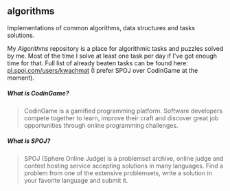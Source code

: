 ## algorithms

Implementations of common algorithms, data structures and tasks solutions. 

My *Algorithms* repository is a place for algorithmic tasks and puzzles solved by me. Most of the time I solve at least one task per day if I've got enough time for that. Full list of already beaten tasks can be found here:
[pl.spoj.com/users/kwachmat](http://pl.spoj.com/users/kwachmat) (I prefer SPOJ over CodinGame at the moment).

##### What is CodinGame?
> CodinGame is a gamified programming platform. Software developers compete together to learn, improve their craft and discover great job opportunities through online programming challenges.

##### What is SPOJ?
> SPOJ (Sphere Online Judge) is a problemset archive, online judge and contest hosting service accepting solutions in many languages. Find a problem from one of the extensive problemsets, write a solution in your favorite language and submit it.
